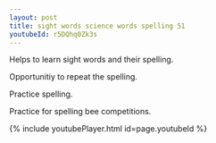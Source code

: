 ```yaml
---
layout: post
title: sight words science words spelling 51
youtubeId: r5DQhq0Zk3s
---
```

 
 
Helps to learn sight words and their spelling.

Opportunitiy to repeat the spelling. 

Practice spelling. 
 
Practice for spelling bee competitions. 
 
{% include youtubePlayer.html id=page.youtubeId %}
 
 
